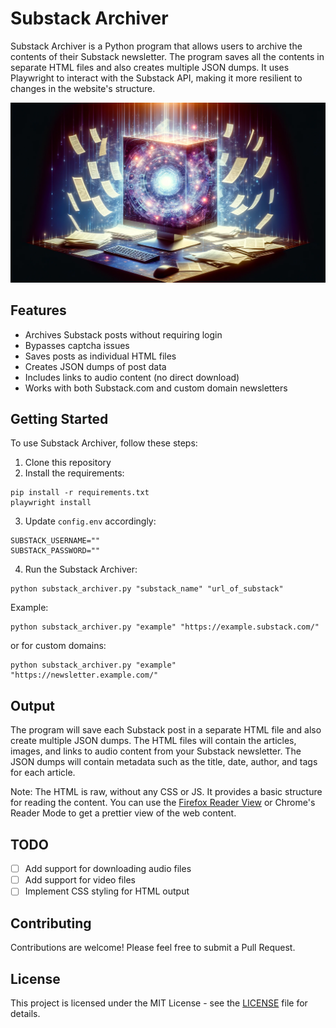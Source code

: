 # Substack Archiver

Substack Archiver is a Python program that allows users to archive the contents of their Substack newsletter. The program saves all the contents in separate HTML files and also creates multiple JSON dumps. It uses Playwright to interact with the Substack API, making it more resilient to changes in the website's structure.

![Substack Archiver](README/images/cover.png)

## Features

- Archives Substack posts without requiring login
- Bypasses captcha issues
- Saves posts as individual HTML files
- Creates JSON dumps of post data
- Includes links to audio content (no direct download)
- Works with both Substack.com and custom domain newsletters

## Getting Started

To use Substack Archiver, follow these steps:

1. Clone this repository
2. Install the requirements:

```
pip install -r requirements.txt
playwright install
```
3. Update `config.env` accordingly:
```
SUBSTACK_USERNAME=""
SUBSTACK_PASSWORD=""
``` 

4. Run the Substack Archiver:

```
python substack_archiver.py "substack_name" "url_of_substack"
```

Example:
```
python substack_archiver.py "example" "https://example.substack.com/"
```
or for custom domains:
```
python substack_archiver.py "example" "https://newsletter.example.com/"
```

## Output

The program will save each Substack post in a separate HTML file and also create multiple JSON dumps. The HTML files will contain the articles, images, and links to audio content from your Substack newsletter. The JSON dumps will contain metadata such as the title, date, author, and tags for each article.

Note: The HTML is raw, without any CSS or JS. It provides a basic structure for reading the content. You can use the [Firefox Reader View](https://support.mozilla.org/en-US/kb/firefox-reader-view-clutter-free-web-pages) or Chrome's Reader Mode to get a prettier view of the web content.

## TODO
- [ ] Add support for downloading audio files
- [ ] Add support for video files
- [ ] Implement CSS styling for HTML output

## Contributing

Contributions are welcome! Please feel free to submit a Pull Request.

## License

This project is licensed under the MIT License - see the [LICENSE](LICENSE) file for details.
